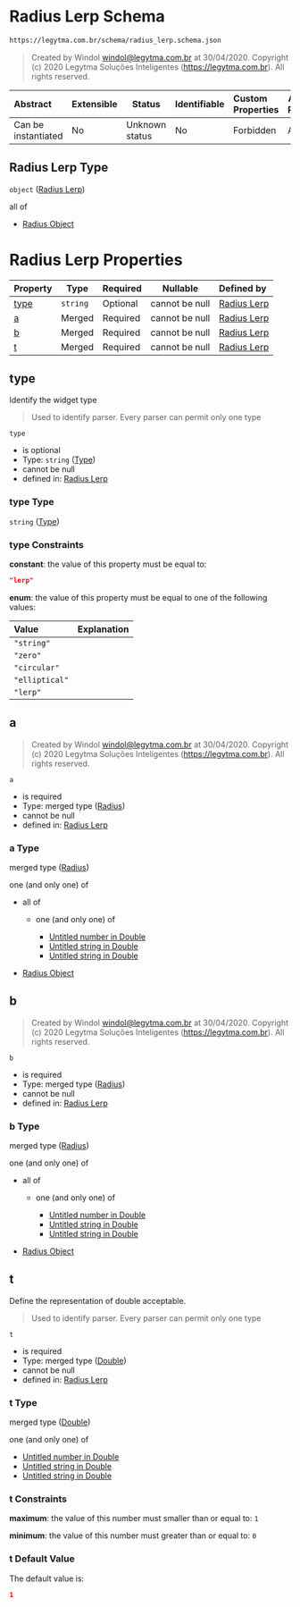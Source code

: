 # Radius Lerp Schema

```txt
https://legytma.com.br/schema/radius_lerp.schema.json
```




> Created by Windol [windol@legytma.com.br](mailto:windol@legytma.com.br) at 30/04/2020.
> Copyright (c) 2020 Legytma Soluções Inteligentes (<https://legytma.com.br>). All rights reserved.
>

| Abstract            | Extensible | Status         | Identifiable | Custom Properties | Additional Properties | Access Restrictions | Defined In                                                                          |
| :------------------ | ---------- | -------------- | ------------ | :---------------- | --------------------- | ------------------- | ----------------------------------------------------------------------------------- |
| Can be instantiated | No         | Unknown status | No           | Forbidden         | Allowed               | none                | [radius_lerp.schema.json](../schema/radius_lerp.schema.json "open original schema") |

## Radius Lerp Type

`object` ([Radius Lerp](radius_lerp.md))

all of

-   [Radius Object](radius-oneof-radius-object.md "check type definition")

# Radius Lerp Properties

| Property      | Type     | Required | Nullable       | Defined by                                                                                                                  |
| :------------ | -------- | -------- | -------------- | :-------------------------------------------------------------------------------------------------------------------------- |
| [type](#type) | `string` | Optional | cannot be null | [Radius Lerp](widget-definitions-type.md "https&#x3A;//legytma.com.br/schema/radius_lerp.schema.json#/properties/type")     |
| [a](#a)       | Merged   | Required | cannot be null | [Radius Lerp](border_radius_all-properties-radius.md "https&#x3A;//legytma.com.br/schema/radius.schema.json#/properties/a") |
| [b](#b)       | Merged   | Required | cannot be null | [Radius Lerp](border_radius_all-properties-radius.md "https&#x3A;//legytma.com.br/schema/radius.schema.json#/properties/b") |
| [t](#t)       | Merged   | Required | cannot be null | [Radius Lerp](app_bar_theme-properties-double.md "https&#x3A;//legytma.com.br/schema/double.schema.json#/properties/t")     |

## type

Identify the widget type


> Used to identify parser. Every parser can permit only one type
>

`type`

-   is optional
-   Type: `string` ([Type](widget-definitions-type.md))
-   cannot be null
-   defined in: [Radius Lerp](widget-definitions-type.md "https&#x3A;//legytma.com.br/schema/radius_lerp.schema.json#/properties/type")

### type Type

`string` ([Type](widget-definitions-type.md))

### type Constraints

**constant**: the value of this property must be equal to:

```json
"lerp"
```

**enum**: the value of this property must be equal to one of the following values:

| Value          | Explanation |
| :------------- | ----------- |
| `"string"`     |             |
| `"zero"`       |             |
| `"circular"`   |             |
| `"elliptical"` |             |
| `"lerp"`       |             |

## a




> Created by Windol [windol@legytma.com.br](mailto:windol@legytma.com.br) at 30/04/2020.
> Copyright (c) 2020 Legytma Soluções Inteligentes (<https://legytma.com.br>). All rights reserved.
>

`a`

-   is required
-   Type: merged type ([Radius](border_radius_all-properties-radius.md))
-   cannot be null
-   defined in: [Radius Lerp](border_radius_all-properties-radius.md "https&#x3A;//legytma.com.br/schema/radius.schema.json#/properties/a")

### a Type

merged type ([Radius](border_radius_all-properties-radius.md))

one (and only one) of

-   all of

    -   one (and only one) of

        -   [Untitled number in Double](double-definitions-doublenumber.md "check type definition")
        -   [Untitled string in Double](double-definitions-doublestring.md "check type definition")
        -   [Untitled string in Double](double-definitions-doubleenum.md "check type definition")
-   [Radius Object](radius-oneof-radius-object.md "check type definition")

## b




> Created by Windol [windol@legytma.com.br](mailto:windol@legytma.com.br) at 30/04/2020.
> Copyright (c) 2020 Legytma Soluções Inteligentes (<https://legytma.com.br>). All rights reserved.
>

`b`

-   is required
-   Type: merged type ([Radius](border_radius_all-properties-radius.md))
-   cannot be null
-   defined in: [Radius Lerp](border_radius_all-properties-radius.md "https&#x3A;//legytma.com.br/schema/radius.schema.json#/properties/b")

### b Type

merged type ([Radius](border_radius_all-properties-radius.md))

one (and only one) of

-   all of

    -   one (and only one) of

        -   [Untitled number in Double](double-definitions-doublenumber.md "check type definition")
        -   [Untitled string in Double](double-definitions-doublestring.md "check type definition")
        -   [Untitled string in Double](double-definitions-doubleenum.md "check type definition")
-   [Radius Object](radius-oneof-radius-object.md "check type definition")

## t

Define the representation of double acceptable.


> Used to identify parser. Every parser can permit only one type
>

`t`

-   is required
-   Type: merged type ([Double](app_bar_theme-properties-double.md))
-   cannot be null
-   defined in: [Radius Lerp](app_bar_theme-properties-double.md "https&#x3A;//legytma.com.br/schema/double.schema.json#/properties/t")

### t Type

merged type ([Double](app_bar_theme-properties-double.md))

one (and only one) of

-   [Untitled number in Double](double-definitions-doublenumber.md "check type definition")
-   [Untitled string in Double](double-definitions-doublestring.md "check type definition")
-   [Untitled string in Double](double-definitions-doubleenum.md "check type definition")

### t Constraints

**maximum**: the value of this number must smaller than or equal to: `1`

**minimum**: the value of this number must greater than or equal to: `0`

### t Default Value

The default value is:

```json
1
```

